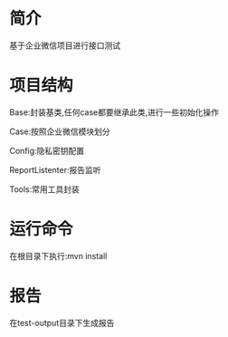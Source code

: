 # 简介
基于企业微信项目进行接口测试

# 项目结构

Base:封装基类,任何case都要继承此类,进行一些初始化操作

Case:按照企业微信模块划分

Config:隐私密钥配置

ReportListenter:报告监听

Tools:常用工具封装


# 运行命令
在根目录下执行:mvn install

# 报告
在test-output目录下生成报告




